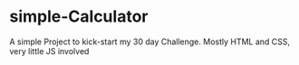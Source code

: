 # simple-Calculator
A simple Project to kick-start my 30 day Challenge. Mostly HTML and CSS, very little JS involved
